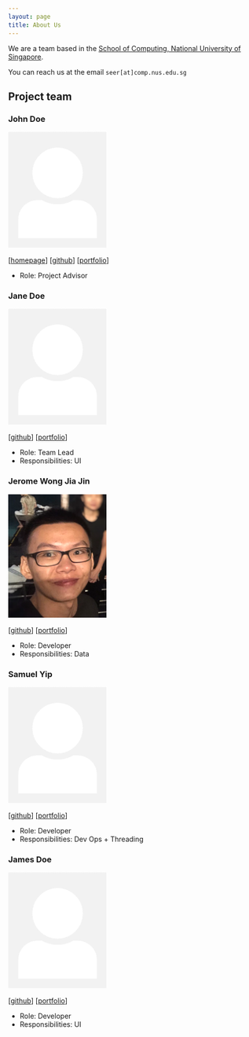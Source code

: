 ```yaml
---
layout: page
title: About Us
---
```


We are a team based in the [School of Computing, National University of Singapore](http://www.comp.nus.edu.sg).

You can reach us at the email `seer[at]comp.nus.edu.sg`

## Project team

### John Doe

<img src="images/samuelyip.png" width="200px">

[[homepage](http://www.comp.nus.edu.sg/~damithch)]
[[github](https://github.com/johndoe)]
[[portfolio](team/johndoe.md)]

* Role: Project Advisor

### Jane Doe

<img src="images/samuelyip.png" width="200px">

[[github](http://github.com/johndoe)]
[[portfolio](team/johndoe.md)]

* Role: Team Lead
* Responsibilities: UI

### Jerome Wong Jia Jin

<img src="images/jeromewjj.png" width="200px">

[[github](http://github.com/jeromewjj)] [[portfolio](team/jeromewong.md)]

* Role: Developer
* Responsibilities: Data

### Samuel Yip

<img src="images/samuelyip.png" width="200px">

[[github](http://github.com/johndoe)]
[[portfolio](team/johndoe.md)]

* Role: Developer
* Responsibilities: Dev Ops + Threading

### James Doe

<img src="images/samuelyip.png" width="200px">

[[github](http://github.com/johndoe)]
[[portfolio](team/johndoe.md)]

* Role: Developer
* Responsibilities: UI
